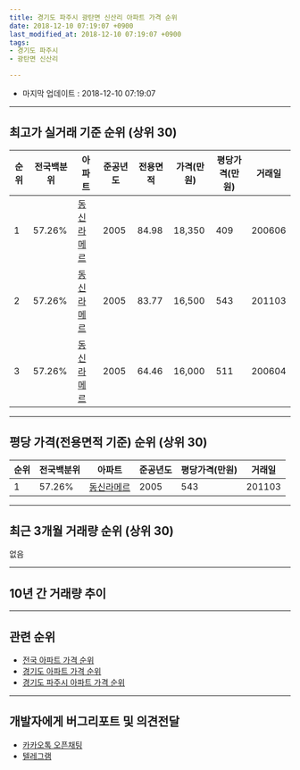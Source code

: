 ```yaml
---
title: 경기도 파주시 광탄면 신산리 아파트 가격 순위
date: 2018-12-10 07:19:07 +0900
last_modified_at: 2018-12-10 07:19:07 +0900
tags:
- 경기도 파주시
- 광탄면 신산리

---
```


* 마지막 업데이트 : 2018-12-10 07:19:07

---

## 최고가 실거래 기준 순위 (상위 30)


|순위|전국백분위|아파트|준공년도|전용면적|가격(만원)|평당가격(만원)|거래일|
|---|---|---|---|---|---|---|---|
|1|57.26%|[동신라메르](https://search.naver.com/search.naver?query=%EA%B2%BD%EA%B8%B0%EB%8F%84+%ED%8C%8C%EC%A3%BC%EC%8B%9C+%EA%B4%91%ED%83%84%EB%A9%B4+%EC%8B%A0%EC%82%B0%EB%A6%AC+%EB%8F%99%EC%8B%A0%EB%9D%BC%EB%A9%94%EB%A5%B4)|2005|84.98|18,350|409|200606|
|2|57.26%|[동신라메르](https://search.naver.com/search.naver?query=%EA%B2%BD%EA%B8%B0%EB%8F%84+%ED%8C%8C%EC%A3%BC%EC%8B%9C+%EA%B4%91%ED%83%84%EB%A9%B4+%EC%8B%A0%EC%82%B0%EB%A6%AC+%EB%8F%99%EC%8B%A0%EB%9D%BC%EB%A9%94%EB%A5%B4)|2005|83.77|16,500|543|201103|
|3|57.26%|[동신라메르](https://search.naver.com/search.naver?query=%EA%B2%BD%EA%B8%B0%EB%8F%84+%ED%8C%8C%EC%A3%BC%EC%8B%9C+%EA%B4%91%ED%83%84%EB%A9%B4+%EC%8B%A0%EC%82%B0%EB%A6%AC+%EB%8F%99%EC%8B%A0%EB%9D%BC%EB%A9%94%EB%A5%B4)|2005|64.46|16,000|511|200604|


---

## 평당 가격(전용면적 기준) 순위 (상위 30)


|순위|전국백분위|아파트|준공년도|평당가격(만원)|거래일|
|---|---|---|---|---|---|
|1|57.26%|[동신라메르](https://search.naver.com/search.naver?query=%EA%B2%BD%EA%B8%B0%EB%8F%84+%ED%8C%8C%EC%A3%BC%EC%8B%9C+%EA%B4%91%ED%83%84%EB%A9%B4+%EC%8B%A0%EC%82%B0%EB%A6%AC+%EB%8F%99%EC%8B%A0%EB%9D%BC%EB%A9%94%EB%A5%B4)|2005|543|201103|


---

## 최근 3개월 거래량 순위 (상위 30)

없음

---

## 10년 간 거래량 추이


<div style="width:100%;">
    <canvas id="deal_progress" height="250"></canvas>
</div>

<script>
new Chart(document.getElementById("deal_progress"), {
    type: 'line',
    data: {
        labels: ['200812','200901','200902','200903','200904','200905','200906','200907','200908','200909','200910','200911','200912','201001','201002','201003','201004','201005','201006','201007','201008','201009','201010','201011','201012','201101','201102','201103','201104','201105','201106','201107','201108','201109','201110','201111','201112','201201','201202','201203','201204','201205','201206','201207','201208','201209','201210','201211','201212','201301','201302','201303','201304','201305','201306','201307','201308','201309','201310','201311','201312','201401','201402','201403','201404','201405','201406','201407','201408','201409','201410','201411','201412','201501','201502','201503','201504','201505','201506','201507','201508','201509','201510','201511','201512','201601','201602','201603','201604','201605','201606','201607','201608','201609','201610','201611','201612','201701','201702','201703','201704','201705','201706','201707','201708','201709','201710','201711','201712','201801','201802','201803','201804','201805','201806','201807','201808','201809','201810','201811','201812'],
        datasets: [{
            label: '실거래 수',
            pointRadius: 1,
            data: [0, 0, 1, 2, 2, 2, 0, 0, 0, 4, 3, 0, 1, 0, 0, 3, 3, 1, 1, 0, 0, 0, 4, 0, 0, 0, 2, 1, 0, 0, 0, 2, 1, 1, 3, 2, 1, 1, 2, 3, 1, 0, 0, 1, 0, 0, 0, 0, 0, 0, 1, 4, 0, 1, 0, 0, 0, 2, 4, 1, 1, 2, 1, 0, 1, 1, 2, 1, 1, 4, 0, 0, 0, 0, 1, 0, 3, 2, 4, 1, 2, 2, 1, 1, 0, 0, 1, 1, 2, 1, 2, 1, 1, 2, 0, 0, 0, 1, 1, 0, 2, 0, 0, 1, 1, 1, 1, 1, 2, 0, 0, 1, 0, 2, 1, 3, 0, 0, 0, 0, 0],
            borderColor: "rgba(255, 201, 14, 1)",
            backgroundColor: "rgba(255, 201, 14, 0.5)",
            fill: true,
        }]
    },
    options: {
        responsive: true,
        title: {
            display: true,
            text: '10년간 거래량 추이'
        },
        tooltips: {
            mode: 'index',
            intersect: false,
        },
        hover: {
            mode: 'nearest',
            intersect: true
        },
        scales: {
            xAxes: [{
                display: true,
                scaleLabel: {
                    display: true,
                    labelString: '년/월'
                }
            }],
            yAxes: [{
                display: true,
                ticks: {
                    suggestedMin: 0,
                },
                scaleLabel: {
                    display: true,
                    labelString: '실거래 수'
                }
            }]
        }
    }
});

</script>


---

## 관련 순위

- [전국 아파트 가격 순위](https://inasie.github.io/apt-ranking/전국)
- [경기도 아파트 가격 순위](https://inasie.github.io/apt-ranking/경기도)
- [경기도 파주시 아파트 가격 순위](https://inasie.github.io/apt-ranking/경기도-파주시)


---

## 개발자에게 버그리포트 및 의견전달

- [카카오톡 오픈채팅](https://open.kakao.com/o/gLJUAP4)
- [텔레그램](https://t.me/inasie)

